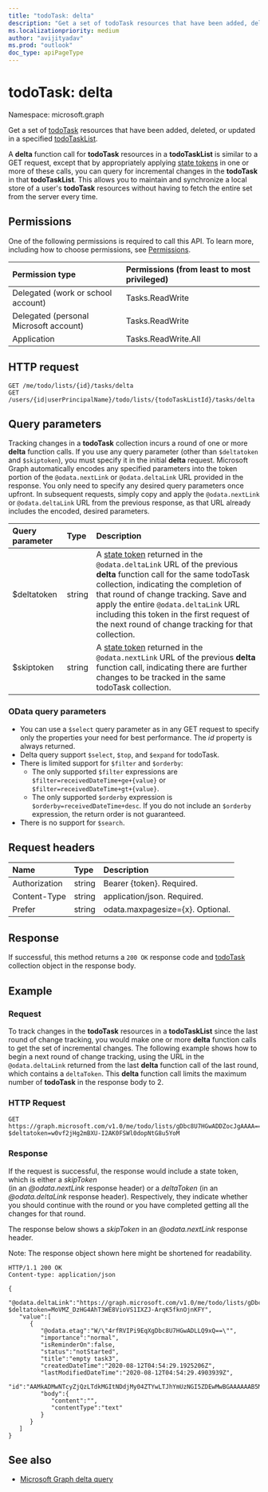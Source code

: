 ```yaml
---
title: "todoTask: delta"
description: "Get a set of todoTask resources that have been added, deleted, or updated in a specified todoTaskList."
ms.localizationpriority: medium
author: "avijityadav"
ms.prod: "outlook"
doc_type: apiPageType
---
```


# todoTask: delta

Namespace: microsoft.graph

Get a set of [todoTask](../resources/todotask.md) resources that have been added, deleted, or updated in a specified [todoTaskList](../resources/todotasklist.md).

A **delta** function call for **todoTask** resources in a **todoTaskList** is similar to a GET request, except that by appropriately applying [state tokens](/graph/delta-query-overview) in one or more of these calls, you can query for incremental changes in the **todoTask** in that **todoTaskList**. This allows you to maintain and synchronize a local store of a user's **todoTask** resources without having to fetch the entire set from the server every time.  

## Permissions
One of the following permissions is required to call this API. To learn more, including how to choose permissions, see [Permissions](/graph/permissions-reference).

|Permission type      | Permissions (from least to most privileged)              |
|:--------------------|:---------------------------------------------------------|
|Delegated (work or school account) | Tasks.ReadWrite    |
|Delegated (personal Microsoft account) | Tasks.ReadWrite    |
|Application| Tasks.ReadWrite.All|

## HTTP request
<!-- { "blockType": "ignored" } -->
```http
GET /me/todo/lists/{id}/tasks/delta
GET /users/{id|userPrincipalName}/todo/lists/{todoTaskListId}/tasks/delta
```

## Query parameters

Tracking changes in a **todoTask** collection incurs a round of one or more **delta** function calls. If you use any query parameter 
(other than `$deltatoken` and `$skiptoken`), you must specify 
it in the initial **delta** request. Microsoft Graph automatically encodes any specified parameters 
into the token portion of the `@odata.nextLink` or `@odata.deltaLink` URL provided in the response. 
You only need to specify any desired query parameters once upfront. 
In subsequent requests, simply copy and apply the `@odata.nextLink` or `@odata.deltaLink` URL from the previous response, as that URL already 
includes the encoded, desired parameters.

| Query parameter	   | Type	|Description|
|:---------------|:--------|:----------|
| $deltatoken | string | A [state token](/graph/delta-query-overview) returned in the `@odata.deltaLink` URL of the previous **delta** function call for the same todoTask collection, indicating the completion of that round of change tracking. Save and apply the entire `@odata.deltaLink` URL including this token in the first request of the next round of change tracking for that collection.|
| $skiptoken | string | A [state token](/graph/delta-query-overview) returned in the `@odata.nextLink` URL of the previous **delta** function call, indicating there are further changes to be tracked in the same todoTask collection. |

### OData query parameters

- You can use a `$select` query parameter as in any GET request to specify only the properties your need for best performance. The 
_id_ property is always returned. 
- Delta query support `$select`, `$top`, and `$expand` for todoTask. 
- There is limited support for `$filter` and `$orderby`:
  * The only supported `$filter` expressions are `$filter=receivedDateTime+ge+{value}` 
  or `$filter=receivedDateTime+gt+{value}`.
  * The only supported `$orderby` expression is `$orderby=receivedDateTime+desc`. If you do not include
  an `$orderby` expression, the return order is not guaranteed. 
- There is no support for `$search`.

## Request headers
| Name       | Type | Description |
|:---------------|:----------|:----------|
| Authorization  | string  | Bearer {token}. Required. |
| Content-Type  | string  | application/json. Required. |
| Prefer | string  | odata.maxpagesize={x}. Optional. |

## Response

If successful, this method returns a `200 OK` response code and [todoTask](../resources/todotask.md) collection object in the response body.

## Example
### Request
To track changes in the **todoTask** resources in a **todoTaskList** since the last round of change tracking, you would make one or more **delta** function calls to get the set of incremental changes. The following example shows how to begin a next round of change tracking, using the URL in the `@odata.deltaLink` returned from the last **delta** function call of the last round, which contains a `deltaToken`. This **delta** function call limits the maximum number of **todoTask** in the response body to 2.
 

### HTTP Request
<!-- {
  "blockType": "request",
  "name": "get_swapshiftschangerequest_2"
}-->
``` http
GET https://graph.microsoft.com/v1.0/me/todo/lists/gDbc8U7HGwADDZocJgAAAA==/tasks/delta?$deltatoken=w0vf2jHg2mBXU-I2AK0FSWl0dopNtG8u5YoM
```


### Response
If the request is successful, the response would include a state token, which is either a _skipToken_  
(in an _@odata.nextLink_ response header) or a _deltaToken_ (in an _@odata.deltaLink_ response header). 
Respectively, they indicate whether you should continue with the round or you have completed 
getting all the changes for that round.

The response below shows a _skipToken_ in an _@odata.nextLink_ response header.

Note: The response object shown here might be shortened for readability.

<!-- {
  "blockType": "response",
  "truncated": true,
  "@odata.type": "microsoft.graph.todoTask"
} -->

```http
HTTP/1.1 200 OK
Content-type: application/json

{
   "@odata.deltaLink":"https://graph.microsoft.com/v1.0/me/todo/lists/gDbc8U7HGwADDZocJgAAAA==/tasks/delta?$deltatoken=MoVMZ_DzHG4AhT3WE8VioVS1IXZJ-ArqK5fknOjnKFY",
   "value":[
      {
         "@odata.etag":"W/\"4rfRVIPi9EqXgDbc8U7HGwADLLQ9xQ==\"",
         "importance":"normal",
         "isReminderOn":false,
         "status":"notStarted",
         "title":"empty task3",
         "createdDateTime":"2020-08-12T04:54:29.1925206Z",
         "lastModifiedDateTime":"2020-08-12T04:54:29.4903939Z",
         "id":"AAMkADMwNTcyZjQzLTdkMGItNDdjMy04ZTYwLTJhYmUzNGI5ZDEwMwBGAAAAAAB5M0K0qlJySLOAgV22zPnuBwDit9FUg_L0SpeANtzxTscbAAMNmhwmAADit9FUg_L0SpeANtzxTscbAAMxlnrYAAA=",
         "body":{
            "content":"",
            "contentType":"text"
         }
      }
   ]
}
```

## See also

- [Microsoft Graph delta query](/graph/delta-query-overview)


